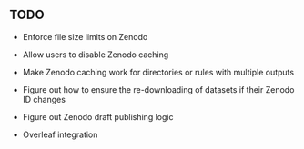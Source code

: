 TODO
----

- Enforce file size limits on Zenodo
- Allow users to disable Zenodo caching
- Make Zenodo caching work for directories or rules with multiple outputs
- Figure out how to ensure the re-downloading of datasets if their Zenodo ID changes
- Figure out Zenodo draft publishing logic

- Overleaf integration